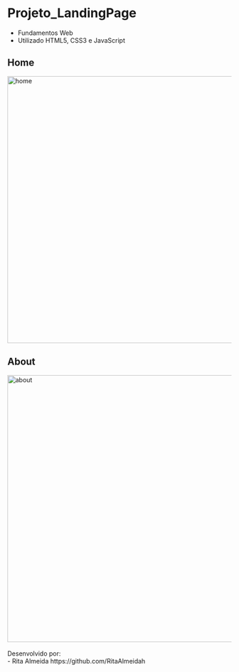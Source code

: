 # Projeto_LandingPage
* Fundamentos Web
* Utilizado HTML5, CSS3 e JavaScript

##  Home
<img align="center" width="600em" alt="home" src="https://github.com/RitaAlmeidah/Projeto_LandingPage/assets/133229401/b063ae17-ab64-4ff9-b605-7766ca3b6e5e">

##  About
<img align="center" width="600em" alt="about" src="https://github.com/RitaAlmeidah/Projeto_LandingPage/assets/133229401/604a860e-2158-4fef-b363-46132da0e481">

<br>
<br>
Desenvolvido por:
<br>
- Rita Almeida https://github.com/RitaAlmeidah
